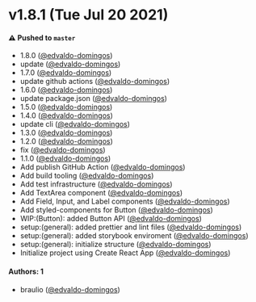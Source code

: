 # v1.8.1 (Tue Jul 20 2021)

#### ⚠️ Pushed to `master`

- 1.8.0 ([@edvaldo-domingos](https://github.com/edvaldo-domingos))
- update ([@edvaldo-domingos](https://github.com/edvaldo-domingos))
- 1.7.0 ([@edvaldo-domingos](https://github.com/edvaldo-domingos))
- update github actions ([@edvaldo-domingos](https://github.com/edvaldo-domingos))
- 1.6.0 ([@edvaldo-domingos](https://github.com/edvaldo-domingos))
- update package.json ([@edvaldo-domingos](https://github.com/edvaldo-domingos))
- 1.5.0 ([@edvaldo-domingos](https://github.com/edvaldo-domingos))
- 1.4.0 ([@edvaldo-domingos](https://github.com/edvaldo-domingos))
- update cli ([@edvaldo-domingos](https://github.com/edvaldo-domingos))
- 1.3.0 ([@edvaldo-domingos](https://github.com/edvaldo-domingos))
- 1.2.0 ([@edvaldo-domingos](https://github.com/edvaldo-domingos))
- fix ([@edvaldo-domingos](https://github.com/edvaldo-domingos))
- 1.1.0 ([@edvaldo-domingos](https://github.com/edvaldo-domingos))
- Add publish GitHub Action ([@edvaldo-domingos](https://github.com/edvaldo-domingos))
- Add build tooling ([@edvaldo-domingos](https://github.com/edvaldo-domingos))
- Add test infrastructure ([@edvaldo-domingos](https://github.com/edvaldo-domingos))
- Add TextArea component ([@edvaldo-domingos](https://github.com/edvaldo-domingos))
- Add Field, Input, and Label components ([@edvaldo-domingos](https://github.com/edvaldo-domingos))
- Add styled-components for Button ([@edvaldo-domingos](https://github.com/edvaldo-domingos))
- WIP:(Button): added Button API ([@edvaldo-domingos](https://github.com/edvaldo-domingos))
- setup:(general): added prettier and lint files ([@edvaldo-domingos](https://github.com/edvaldo-domingos))
- setup:(general): added storybook enviroment ([@edvaldo-domingos](https://github.com/edvaldo-domingos))
- setup:(general): initialize structure ([@edvaldo-domingos](https://github.com/edvaldo-domingos))
- Initialize project using Create React App ([@edvaldo-domingos](https://github.com/edvaldo-domingos))

#### Authors: 1

- braulio ([@edvaldo-domingos](https://github.com/edvaldo-domingos))

